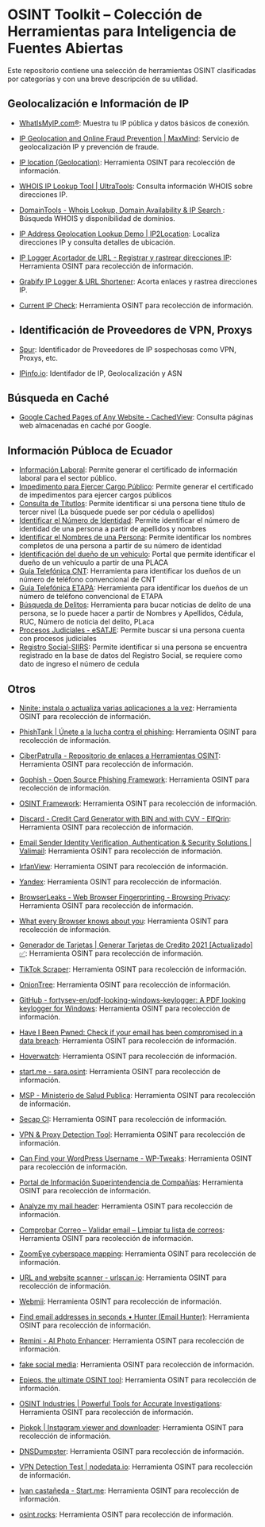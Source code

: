 # OSINT Toolkit – Colección de Herramientas para Inteligencia de Fuentes Abiertas

Este repositorio contiene una selección de herramientas OSINT clasificadas por categorías y con una breve descripción de su utilidad.

## Geolocalización e Información de IP
- [WhatIsMyIP.com®](https://www.whatismyip.com/es/): Muestra tu IP pública y datos básicos de conexión.
- [IP Geolocation and Online Fraud Prevention | MaxMind](https://www.maxmind.com/en/home): Servicio de geolocalización IP y prevención de fraude.
- [IP location (Geolocation)](https://www.iplocation.net/): Herramienta OSINT para recolección de información.
- [WHOIS IP Lookup Tool | UltraTools](https://www.ultratools.com/tools/ipWhoisLookup): Consulta información WHOIS sobre direcciones IP.
- [DomainTools - Whois Lookup, Domain Availability & IP Search ](https://whois.domaintools.com/): Búsqueda WHOIS y disponibilidad de dominios.
- [IP Address Geolocation Lookup Demo | IP2Location](https://ip2location.com/demo/200.107.15.222): Localiza direcciones IP y consulta detalles de ubicación.
- [IP Logger Acortador de URL - Registrar y rastrear direcciones IP](https://iplogger.org/es/): Herramienta OSINT para recolección de información.
- [Grabify IP Logger & URL Shortener](https://grabify.link/?__cf_chl_jschl_tk__=pmd_78bd30abf4381f70506b789965ac8eaffdf6bdf8-1627744065-0-gqNtZGzNAg2jcnBszQii): Acorta enlaces y rastrea direcciones IP.
- [Current IP Check](http://checkip.dyndns.org/): Herramienta OSINT para recolección de información.

- ## Identificación de Proveedores de VPN, Proxys
- [Spur](https://spur.us/context/89.187.185.171): Identificador de Proveedores de IP sospechosas como VPN, Proxys, etc. 
- [IPinfo.io](https://ipinfo.io/products/proxy-vpn-detection-api): Identifador de IP, Geolocalización y ASN

## Búsqueda en Caché
- [Google Cached Pages of Any Website - CachedView](http://cachedview.com/): Consulta páginas web almacenadas en caché por Google.
  

## Información Públoca de Ecuador
- [Información Laboral](https://sut.trabajo.gob.ec/contratos-web/mrl/contenido/certificado.xhtml): Permite generar el certificado de información laboral para el sector público.
- [Impedimento para Ejercer Cargo Público](https://calculadoras.trabajo.gob.ec/impedimento):  Permite generar el certificado de impedimentos para ejercer cargos públicos
- [Consulta de Títutlos](https://www.senescyt.gob.ec/web/guest/consultas): Permite identificar si una persona tiene título de tercer nivel (La búsquede puede ser por cédula o apellidos)
- [Identificar el Número de Identidad](https://srienlinea.sri.gob.ec/sri-en-linea/SriPagosWeb/ConsultaDeudasFirmesImpugnadas/Consultas/consultaDeudasFirmesImpugnadas): Permite identificar el número de identidad de una persona a partir de apellidos y nombres
- [Identificar el Nombres de una Persona](https://srienlinea.sri.gob.ec/sri-en-linea/SriPagosWeb/ConsultaDeudasFirmesImpugnadas/Consultas/consultaDeudasFirmesImpugnadas): Permite identificar los nombres completos de una persona a partir de su número de identidad
- [Identificación del dueño de un vehiculo](https://www.optar.com.ec/Optar.BPagos.Sri/PagoSriVehiculosAs.aspx): Portal que permite identificar el dueño de un vehícuulo a partir de una PLACA
- [Guía Telefónica CNT](https://www.micnt.com.ec/cntapp/guia104/php/guia_cntat.php?hflagsubmit=0&cmbcriterio=1): Herramienta para identificar los dueños de un número de teléfono convencional de CNT
- [Guía Telefónica ETAPA](https://www.etapa.net.ec/wp-content/uploads/2025/06/Guia-Telefonica-Cuenca-2025.pdf): Herramienta para identificar los dueños de un número de teléfono convencional de ETAPA
- [Búsqueda de Delitos](https://www.gestiondefiscalias.gob.ec/siaf/informacion/web/noticiasdelito/index.php): Herramienta para bucar noticias de delito de una persona, se lo puede hacer a partir de Nombres y Apellidos, Cédula, RUC, Número de noticia del delito, PLaca
- [Procesos Judiciales - eSATJE](http://consultas.funcionjudicial.gob.ec/informacionjudicial/public/informacion.jsf): Permite buscar si una persona cuenta con procesos judiciales 
- [Registro Social-SIIRS](https://siirs.registrosocial.gob.ec/pages/publico/busquedaPublica.jsf): Permite identificar si una persona se encuentra registrado en la base de datos del Registro Social, se requiere como dato de ingreso el número de cedula

## Otros
- [Ninite: instala o actualiza varias aplicaciones a la vez](https://ninite.com/): Herramienta OSINT para recolección de información.
- [PhishTank | Únete a la lucha contra el phishing](http://phishtank.com/): Herramienta OSINT para recolección de información.
- [CiberPatrulla - Repositorio de enlaces a Herramientas OSINT](https://ciberpatrulla.com/links): Herramienta OSINT para recolección de información.
- [Gophish - Open Source Phishing Framework](https://getgophish.com/#features): Herramienta OSINT para recolección de información.
- [OSINT Framework](https://osintframework.com/): Herramienta OSINT para recolección de información.
- [Discard - Credit Card Generator with BIN and with CVV - ElfQrin](https://www.elfqrin.com/discard_credit_card_generator.php): Herramienta OSINT para recolección de información.
- [Email Sender Identity Verification, Authentication & Security Solutions | Valimail](https://domain-checker.valimail.com/dmarc/tabacarcen.com): Herramienta OSINT para recolección de información.
- [IrfanView](https://www.irfanview.com/): Herramienta OSINT para recolección de información.
- [Yandex](https://yandex.com/): Herramienta OSINT para recolección de información.
- [BrowserLeaks - Web Browser Fingerprinting - Browsing Privacy](https://browserleaks.com/): Herramienta OSINT para recolección de información.
- [What every Browser knows about you](https://webkay.robinlinus.com/): Herramienta OSINT para recolección de información.
- [Generador de Tarjetas | Generar Tarjetas de Credito 2021 [Actualizado] ✅](https://generadordetarjetas.org/): Herramienta OSINT para recolección de información.
- [TikTok Scraper](https://github.com/drawrowfly/tiktok-scraper): Herramienta OSINT para recolección de información.
- [OnionTree](https://oniontree.org/): Herramienta OSINT para recolección de información.
- [GitHub - fortysev-en/pdf-looking-windows-keylogger: A PDF looking keylogger for Windows](https://github.com/fortysev-en/pdf-looking-windows-keylogger): Herramienta OSINT para recolección de información.
- [Have I Been Pwned: Check if your email has been compromised in a data breach](https://haveibeenpwned.com/): Herramienta OSINT para recolección de información.
- [Hoverwatch](https://www.hoverwatch.com/es/): Herramienta OSINT para recolección de información.
- [start.me - sara.osint](https://start.me/p/onblLD/sara-osint): Herramienta OSINT para recolección de información.
- [MSP - Ministerio de Salud Publica](https://coresalud.msp.gob.ec/coresalud/app.php/publico/rpis/afiliacion/consulta): Herramienta OSINT para recolección de información.
- [Secap CI](http://si.secap.gob.ec/sisecap/servicioObtieneDatosRegistroCivil.php?num_doc=): Herramienta OSINT para recolección de información.
- [VPN & Proxy Detection Tool](https://ip.teoh.io/vpn-detection): Herramienta OSINT para recolección de información.
- [Can Find your WordPress Username - WP-Tweaks](https://www.wp-tweaks.com/hackers-can-find-your-wordpress-username/): Herramienta OSINT para recolección de información.
- [Portal de Información Superintendencia de Compañías](https://appscvsmovil.supercias.gob.ec/PortalInfor/consultaPrincipal.zul): Herramienta OSINT para recolección de información.
- [Analyze my mail header](https://mailheader.org/): Herramienta OSINT para recolección de información.
- [Comprobar Correo – Validar email – Limpiar tu lista de correos](https://www.comprobarcorreo.com/): Herramienta OSINT para recolección de información.
- [ZoomEye cyberspace mapping](https://www.zoomeye.org/): Herramienta OSINT para recolección de información.
- [URL and website scanner - urlscan.io](https://urlscan.io/): Herramienta OSINT para recolección de información.
- [Webmii](https://webmii.com/): Herramienta OSINT para recolección de información.
- [Find email addresses in seconds • Hunter (Email Hunter)](https://hunter.io/): Herramienta OSINT para recolección de información.
- [Remini - AI Photo Enhancer](https://remini.ai/): Herramienta OSINT para recolección de información.
- [fake social media](https://prankshit.com/index.php): Herramienta OSINT para recolección de información.
- [Epieos, the ultimate OSINT tool](https://epieos.com/): Herramienta OSINT para recolección de información.
- [OSINT Industries | Powerful Tools for Accurate Investigations](https://www.osint.industries/): Herramienta OSINT para recolección de información.
- [Piokok | Instagram viewer and downloader](https://www.piokok.com/): Herramienta OSINT para recolección de información.

- [DNSDumpster](https://dnsdumpster.com/): Herramienta OSINT para recolección de información.
- [VPN Detection Test | nodedata.io](https://nodedata.io/vpn-detection-test): Herramienta OSINT para recolección de información.
- [Ivan castañeda - Start.me](https://start.me/p/RnM8l5/ivan-castaneda): Herramienta OSINT para recolección de información.
- [osint.rocks](https://osint.rocks/): Herramienta OSINT para recolección de información.

